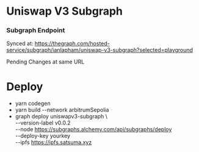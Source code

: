 # Uniswap V3 Subgraph

### Subgraph Endpoint 

Synced at: https://thegraph.com/hosted-service/subgraph/ianlapham/uniswap-v3-subgraph?selected=playground

Pending Changes at same URL


# Deploy
- yarn codegen
- yarn build --network arbitrumSepolia
- graph deploy uniswapv3-subgraph \             
  --version-label v0.0.2 \
  --node https://subgraphs.alchemy.com/api/subgraphs/deploy \
  --deploy-key yourkey \
  --ipfs https://ipfs.satsuma.xyz